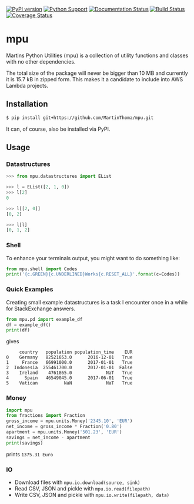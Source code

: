 [![PyPI version](https://badge.fury.io/py/mpu.svg)](https://badge.fury.io/py/mpu)
[![Python Support](https://img.shields.io/pypi/pyversions/mpu.svg)](https://pypi.org/project/mpu/)
[![Documentation Status](https://readthedocs.org/projects/mpu/badge/?version=latest)](http://mpu.readthedocs.io/en/latest/?badge=latest)
[![Build Status](https://travis-ci.org/MartinThoma/mpu.svg?branch=master)](https://travis-ci.org/MartinThoma/mpu)
[![Coverage Status](https://coveralls.io/repos/github/MartinThoma/mpu/badge.svg?branch=master)](https://coveralls.io/github/MartinThoma/mpu?branch=master)

# mpu
Martins Python Utilities (mpu) is a collection of utility functions and classes
with no other dependencies.

The total size of the package will never be bigger than 10 MB and currently it
is 15.7 kB in zipped form. This makes it a candidate to include into AWS Lambda
projects.


## Installation

```bash
$ pip install git+https://github.com/MartinThoma/mpu.git
```

It can, of course, also be installed via PyPI.


## Usage

### Datastructures

```python
>>> from mpu.datastructures import EList

>>> l = EList([2, 1, 0])
>>> l[2]
0

>>> l[[2, 0]]
[0, 2]

>>> l[l]
[0, 1, 2]
```

### Shell

To enhance your terminals output, you might want to do something like:

```python
from mpu.shell import Codes
print('{c.GREEN}{c.UNDERLINED}Works{c.RESET_ALL}'.format(c=Codes))
```


### Quick Examples

Creating small example datastructures is a task I encounter once in a while
for StackExchange answers.

```python
from mpu.pd import example_df
df = example_df()
print(df)
```

gives

```
     country   population population_time    EUR
0    Germany   82521653.0      2016-12-01   True
1     France   66991000.0      2017-01-01   True
2  Indonesia  255461700.0      2017-01-01  False
3    Ireland    4761865.0             NaT   True
4      Spain   46549045.0      2017-06-01   True
5    Vatican          NaN             NaT   True
```


### Money

```python
import mpu
from fractions import Fraction
gross_income = mpu.units.Money('2345.10', 'EUR')
net_income = gross_income * Fraction('0.80')
apartment = mpu.units.Money('501.23', 'EUR')
savings = net_income - apartment
print(savings)
```

prints `1375.31 Euro`


### IO

* Download files with `mpu.io.download(source, sink)`
* Read CSV, JSON and pickle with `mpu.io.read(filepath)`
* Write CSV, JSON and pickle with `mpu.io.write(filepath, data)`
